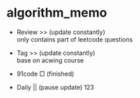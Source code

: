 # algorithm_memo

- Review >> (update constantly)    
only contains part of leetcode questions  

- Tag >> (update constantly)     
base on acwing course   

- 91code □ (finished)

- Daily || (pause update)  123
